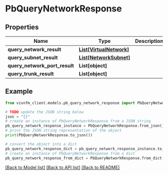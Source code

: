# PbQueryNetworkResponse


## Properties

Name | Type | Description | Notes
------------ | ------------- | ------------- | -------------
**query_network_result** | [**List[VirtualNetwork]**](VirtualNetwork.md) |  | [optional] 
**query_subnet_result** | [**List[NetworkSubnet]**](NetworkSubnet.md) |  | [optional] 
**query_network_port_result** | **List[object]** |  | [optional] 
**query_trunk_result** | **List[object]** |  | [optional] 

## Example

```python
from vivnfm_client.models.pb_query_network_response import PbQueryNetworkResponse

# TODO update the JSON string below
json = "{}"
# create an instance of PbQueryNetworkResponse from a JSON string
pb_query_network_response_instance = PbQueryNetworkResponse.from_json(json)
# print the JSON string representation of the object
print(PbQueryNetworkResponse.to_json())

# convert the object into a dict
pb_query_network_response_dict = pb_query_network_response_instance.to_dict()
# create an instance of PbQueryNetworkResponse from a dict
pb_query_network_response_from_dict = PbQueryNetworkResponse.from_dict(pb_query_network_response_dict)
```
[[Back to Model list]](../README.md#documentation-for-models) [[Back to API list]](../README.md#documentation-for-api-endpoints) [[Back to README]](../README.md)


